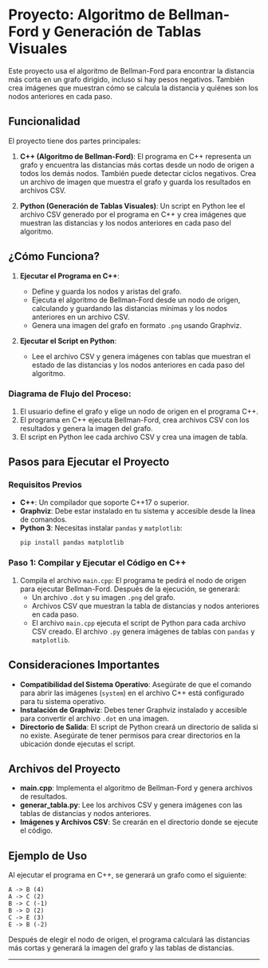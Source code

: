 # Proyecto: Algoritmo de Bellman-Ford y Generación de Tablas Visuales

Este proyecto usa el algoritmo de Bellman-Ford para encontrar la distancia más corta en un grafo dirigido, incluso si hay pesos negativos. También crea imágenes que muestran cómo se calcula la distancia y quiénes son los nodos anteriores en cada paso.

## Funcionalidad

El proyecto tiene dos partes principales:

1. **C++ (Algoritmo de Bellman-Ford)**: El programa en C++ representa un grafo y encuentra las distancias más cortas desde un nodo de origen a todos los demás nodos. También puede detectar ciclos negativos. Crea un archivo de imagen que muestra el grafo y guarda los resultados en archivos CSV.

2. **Python (Generación de Tablas Visuales)**: Un script en Python lee el archivo CSV generado por el programa en C++ y crea imágenes que muestran las distancias y los nodos anteriores en cada paso del algoritmo.

## ¿Cómo Funciona?

1. **Ejecutar el Programa en C++**:
   - Define y guarda los nodos y aristas del grafo.
   - Ejecuta el algoritmo de Bellman-Ford desde un nodo de origen, calculando y guardando las distancias mínimas y los nodos anteriores en un archivo CSV.
   - Genera una imagen del grafo en formato `.png` usando Graphviz.

2. **Ejecutar el Script en Python**:
   - Lee el archivo CSV y genera imágenes con tablas que muestran el estado de las distancias y los nodos anteriores en cada paso del algoritmo.

### Diagrama de Flujo del Proceso:

1. El usuario define el grafo y elige un nodo de origen en el programa C++.
2. El programa en C++ ejecuta Bellman-Ford, crea archivos CSV con los resultados y genera la imagen del grafo.
3. El script en Python lee cada archivo CSV y crea una imagen de tabla.

## Pasos para Ejecutar el Proyecto

### Requisitos Previos

- **C++**: Un compilador que soporte C++17 o superior.
- **Graphviz**: Debe estar instalado en tu sistema y accesible desde la línea de comandos.
- **Python 3**: Necesitas instalar `pandas` y `matplotlib`:
  ```bash
  pip install pandas matplotlib
  ```

### Paso 1: Compilar y Ejecutar el Código en C++

1. Compila el archivo `main.cpp`:
   El programa te pedirá el nodo de origen para ejecutar Bellman-Ford. Después de la ejecución, se generará:
   - Un archivo `.dot` y su imagen `.png` del grafo.
   - Archivos CSV que muestran la tabla de distancias y nodos anteriores en cada paso.
   - El archivo `main.cpp` ejecuta el script de Python para cada archivo CSV creado. El archivo `.py` genera imágenes de tablas con `pandas` y `matplotlib`.

## Consideraciones Importantes

- **Compatibilidad del Sistema Operativo**: Asegúrate de que el comando para abrir las imágenes (`system`) en el archivo C++ está configurado para tu sistema operativo.
- **Instalación de Graphviz**: Debes tener Graphviz instalado y accesible para convertir el archivo `.dot` en una imagen.
- **Directorio de Salida**: El script de Python creará un directorio de salida si no existe. Asegúrate de tener permisos para crear directorios en la ubicación donde ejecutas el script.

## Archivos del Proyecto

- **main.cpp**: Implementa el algoritmo de Bellman-Ford y genera archivos de resultados.
- **generar_tabla.py**: Lee los archivos CSV y genera imágenes con las tablas de distancias y nodos anteriores.
- **Imágenes y Archivos CSV**: Se crearán en el directorio donde se ejecute el código.

## Ejemplo de Uso

Al ejecutar el programa en C++, se generará un grafo como el siguiente:

```
A -> B (4)
A -> C (2)
B -> C (-1)
B -> D (2)
C -> E (3)
E -> B (-2)
```

Después de elegir el nodo de origen, el programa calculará las distancias más cortas y generará la imagen del grafo y las tablas de distancias.

--- 
